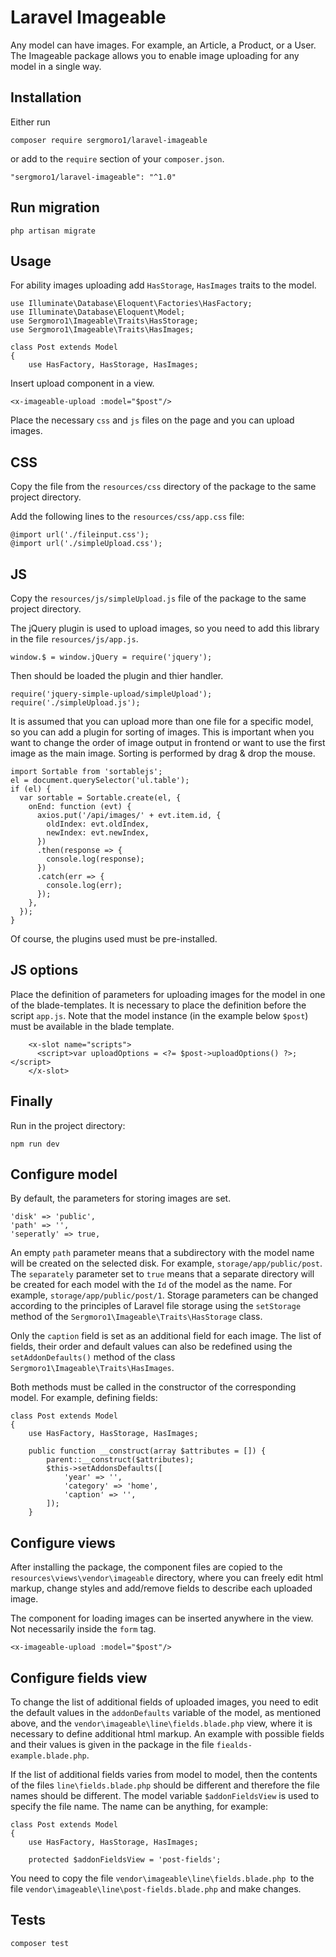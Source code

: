 # Laravel Imageable
Any model can have images. For example, an Article, a Product, or a User. The Imageable package allows you to enable image uploading for any model in a single way.

## Installation
Either run
```
composer require sergmoro1/laravel-imageable
```

or add to the `require` section of your `composer.json`.
```
"sergmoro1/laravel-imageable": "^1.0"
```

## Run migration
```
php artisan migrate
```

## Usage
For ability images uploading add `HasStorage`, `HasImages` traits to the model.
```
use Illuminate\Database\Eloquent\Factories\HasFactory;
use Illuminate\Database\Eloquent\Model;
use Sergmoro1\Imageable\Traits\HasStorage;
use Sergmoro1\Imageable\Traits\HasImages;

class Post extends Model
{
    use HasFactory, HasStorage, HasImages;
```
Insert upload component in a view.
```
<x-imageable-upload :model="$post"/>
```
Place the necessary `css` and `js` files on the page and you can upload images.

## CSS
Copy the file from the `resources/css` directory of the package to the same project directory.

Add the following lines to the `resources/css/app.css` file:
```
@import url('./fileinput.css');
@import url('./simpleUpload.css');
```

## JS
Copy the `resources/js/simpleUpload.js` file of the package to the same project directory.

The jQuery plugin is used to upload images, so you need to add this library in the file `resources/js/app.js`.
```
window.$ = window.jQuery = require('jquery');
```

Then should be loaded the plugin and thier handler.
```
require('jquery-simple-upload/simpleUpload');
require('./simpleUpload.js');
```

It is assumed that you can upload more than one file for a specific model, so you can add a plugin for sorting of images. This is important when you want to change the order of image output in frontend or want to use the first image as the main image. Sorting is performed by drag & drop the mouse.
```
import Sortable from 'sortablejs';
el = document.querySelector('ul.table');
if (el) {
  var sortable = Sortable.create(el, {
    onEnd: function (evt) {
      axios.put('/api/images/' + evt.item.id, {
        oldIndex: evt.oldIndex,
        newIndex: evt.newIndex,
      })
      .then(response => {
        console.log(response);
      })
      .catch(err => {
        console.log(err);
      });
    },    
  });
}
```
Of course, the plugins used must be pre-installed.

## JS options

Place the definition of parameters for uploading images for the model in one of the blade-templates. It is necessary to place the definition before the script `app.js`.
Note that the model instance (in the example below `$post`) must be available in the blade template.
```
    <x-slot name="scripts">
      <script>var uploadOptions = <?= $post->uploadOptions() ?>;</script>
    </x-slot>
```

## Finally
Run in the project directory:
```
npm run dev
```

## Configure model
By default, the parameters for storing images are set.
```
'disk' => 'public',
'path' => '',
'seperatly' => true,
```
An empty `path` parameter means that a subdirectory with the model name will be created on the selected disk. For example, `storage/app/public/post`. The `separately` parameter set to `true` means that a separate directory will be created for each model with the `Id` of the model as the name. For example, `storage/app/public/post/1`.
Storage parameters can be changed according to the principles of Laravel file storage using the `setStorage` method of the `Sergmoro1\Imageable\Traits\HasStorage` class.

Only the `caption` field is set as an additional field for each image. The list of fields, their order and default values can also be redefined using the `setAddonDefaults()` method of the class `Sergmoro1\Imageable\Traits\HasImages`.

Both methods must be called in the constructor of the corresponding model. For example, defining fields:
```
class Post extends Model
{
    use HasFactory, HasStorage, HasImages;
    
    public function __construct(array $attributes = []) {
        parent::__construct($attributes);
        $this->setAddonsDefaults([
            'year' => '',
            'category' => 'home',
            'caption' => '',
        ]);
    }
```

## Configure views
After installing the package, the component files are copied to the `resources\views\vendor\imageable` directory, where you can freely edit html markup, change styles and add/remove fields to describe each uploaded image.

The component for loading images can be inserted anywhere in the view. Not necessarily inside the `form` tag.

```
<x-imageable-upload :model="$post"/>
```

## Configure fields view
To change the list of additional fields of uploaded images, you need to edit the default values in the `addonDefaults` variable of the model, as mentioned above, and the `vendor\imageable\line\fields.blade.php` view, where it is necessary to define additional html markup. An example with possible fields and their values is given in the package in the file `fiealds-example.blade.php`.

If the list of additional fields varies from model to model, then the contents of the files `line\fields.blade.php` should be different and therefore the file names should be different. The model variable `$addonFieldsView` is used to specify the file name. The name can be anything, for example:
```
class Post extends Model
{
    use HasFactory, HasStorage, HasImages;

    protected $addonFieldsView = 'post-fields';
``` 

You need to copy the file `vendor\imageable\line\fields.blade.php `to the file `vendor\imageable\line\post-fields.blade.php` and make changes.

## Tests
```
composer test
```
